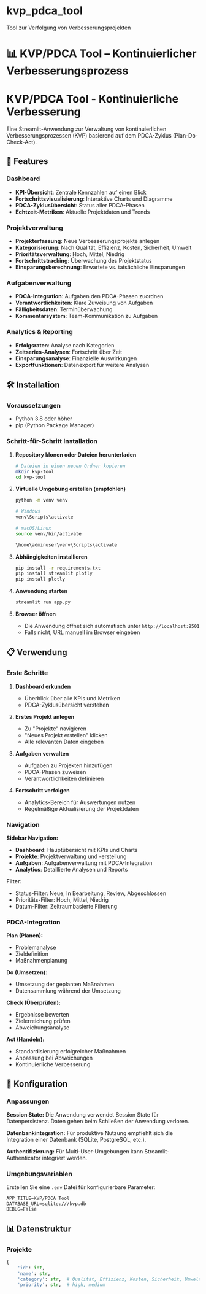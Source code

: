 # kvp_pdca_tool
Tool zur Verfolgung von Verbesserungsprojekten
# 📊 KVP/PDCA Tool – Kontinuierlicher Verbesserungsprozess

# KVP/PDCA Tool - Kontinuierliche Verbesserung

Eine Streamlit-Anwendung zur Verwaltung von kontinuierlichen Verbesserungsprozessen (KVP) basierend auf dem PDCA-Zyklus (Plan-Do-Check-Act).

## 🚀 Features

### Dashboard
- **KPI-Übersicht**: Zentrale Kennzahlen auf einen Blick
- **Fortschrittsvisualisierung**: Interaktive Charts und Diagramme
- **PDCA-Zyklusübersicht**: Status aller PDCA-Phasen
- **Echtzeit-Metriken**: Aktuelle Projektdaten und Trends

### Projektverwaltung
- **Projekterfassung**: Neue Verbesserungsprojekte anlegen
- **Kategorisierung**: Nach Qualität, Effizienz, Kosten, Sicherheit, Umwelt
- **Prioritätsverwaltung**: Hoch, Mittel, Niedrig
- **Fortschrittstracking**: Überwachung des Projektstatus
- **Einsparungsberechnung**: Erwartete vs. tatsächliche Einsparungen

### Aufgabenverwaltung
- **PDCA-Integration**: Aufgaben den PDCA-Phasen zuordnen
- **Verantwortlichkeiten**: Klare Zuweisung von Aufgaben
- **Fälligkeitsdaten**: Terminüberwachung
- **Kommentarsystem**: Team-Kommunikation zu Aufgaben

### Analytics & Reporting
- **Erfolgsraten**: Analyse nach Kategorien
- **Zeitseries-Analysen**: Fortschritt über Zeit
- **Einsparungsanalyse**: Finanzielle Auswirkungen
- **Exportfunktionen**: Datenexport für weitere Analysen

## 🛠️ Installation

### Voraussetzungen
- Python 3.8 oder höher
- pip (Python Package Manager)

### Schritt-für-Schritt Installation

1. **Repository klonen oder Dateien herunterladen**
   ```bash
   # Dateien in einen neuen Ordner kopieren
   mkdir kvp-tool
   cd kvp-tool
   ```

2. **Virtuelle Umgebung erstellen (empfohlen)**
   ```bash
   python -m venv venv
   
   # Windows
   venv\Scripts\activate
   
   # macOS/Linux
   source venv/bin/activate
   
   \home\adminuser\venv\Scripts\activate

   ```

3. **Abhängigkeiten installieren**
   ```bash
   pip install -r requirements.txt
   pip install streamlit plotly
   pip install plotly
   ```

4. **Anwendung starten**
   ```bash
   streamlit run app.py
   ```

5. **Browser öffnen**
   - Die Anwendung öffnet sich automatisch unter `http://localhost:8501`
   - Falls nicht, URL manuell im Browser eingeben

## 📋 Verwendung

### Erste Schritte

1. **Dashboard erkunden**
   - Überblick über alle KPIs und Metriken
   - PDCA-Zyklusübersicht verstehen

2. **Erstes Projekt anlegen**
   - Zu "Projekte" navigieren
   - "Neues Projekt erstellen" klicken
   - Alle relevanten Daten eingeben

3. **Aufgaben verwalten**
   - Aufgaben zu Projekten hinzufügen
   - PDCA-Phasen zuweisen
   - Verantwortlichkeiten definieren

4. **Fortschritt verfolgen**
   - Analytics-Bereich für Auswertungen nutzen
   - Regelmäßige Aktualisierung der Projektdaten

### Navigation

**Sidebar Navigation:**
- **Dashboard**: Hauptübersicht mit KPIs und Charts
- **Projekte**: Projektverwaltung und -erstellung
- **Aufgaben**: Aufgabenverwaltung mit PDCA-Integration
- **Analytics**: Detaillierte Analysen und Reports

**Filter:**
- Status-Filter: Neue, In Bearbeitung, Review, Abgeschlossen
- Prioritäts-Filter: Hoch, Mittel, Niedrig
- Datum-Filter: Zeitraumbasierte Filterung

### PDCA-Integration

**Plan (Planen):**
- Problemanalyse
- Zieldefinition
- Maßnahmenplanung

**Do (Umsetzen):**
- Umsetzung der geplanten Maßnahmen
- Datensammlung während der Umsetzung

**Check (Überprüfen):**
- Ergebnisse bewerten
- Zielerreichung prüfen
- Abweichungsanalyse

**Act (Handeln):**
- Standardisierung erfolgreicher Maßnahmen
- Anpassung bei Abweichungen
- Kontinuierliche Verbesserung

## 🔧 Konfiguration

### Anpassungen

**Session State:**
Die Anwendung verwendet Session State für Datenpersistenz. Daten gehen beim Schließen der Anwendung verloren.

**Datenbankintegration:**
Für produktive Nutzung empfiehlt sich die Integration einer Datenbank (SQLite, PostgreSQL, etc.).

**Authentifizierung:**
Für Multi-User-Umgebungen kann Streamlit-Authenticator integriert werden.

### Umgebungsvariablen

Erstellen Sie eine `.env` Datei für konfigurierbare Parameter:
```
APP_TITLE=KVP/PDCA Tool
DATABASE_URL=sqlite:///kvp.db
DEBUG=False
```

## 📊 Datenstruktur

### Projekte
```python
{
    'id': int,
    'name': str,
    'category': str,  # Qualität, Effizienz, Kosten, Sicherheit, Umwelt
    'priority': str,  # high, medium
